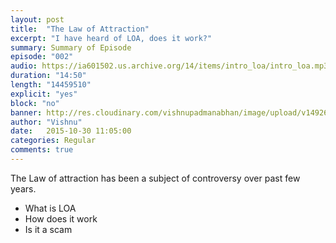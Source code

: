 ```yaml
---
layout: post
title:  "The Law of Attraction"
excerpt: "I have heard of LOA, does it work?"
summary: Summary of Episode
episode: "002"
audio: https://ia601502.us.archive.org/14/items/intro_loa/intro_loa.mp3
duration: "14:50"
length: "14459510"
explicit: "yes"
block: "no"
banner: http://res.cloudinary.com/vishnupadmanabhan/image/upload/v1492688973/podcast/wng.png
author: "Vishnu"
date:   2015-10-30 11:05:00
categories: Regular
comments: true
---
```


The Law of attraction has been a subject of controversy over past few years.

- What is LOA
- How does it work
- Is it a scam